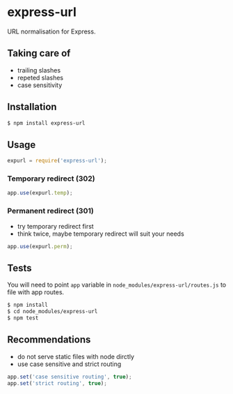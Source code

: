 # express-url
URL normalisation for Express.

## Taking care of
* trailing slashes
* repeted slashes
* case sensitivity

## Installation
```sh
$ npm install express-url
```

## Usage
```js
expurl = require('express-url');
```

### Temporary redirect (302)
```js
app.use(expurl.temp);
```

### Permanent redirect (301)
* try temporary redirect first
* think twice, maybe temporary redirect will suit your needs

```js
app.use(expurl.perm);
```

## Tests
You will need to point ```app``` variable in ```node_modules/express-url/routes.js``` to file with app routes.

```sh
$ npm install
$ cd node_modules/express-url
$ npm test
```

## Recommendations
* do not serve static files with node dirctly
* use case sensitive and strict routing

```js
app.set('case sensitive routing', true);
app.set('strict routing', true);
```
